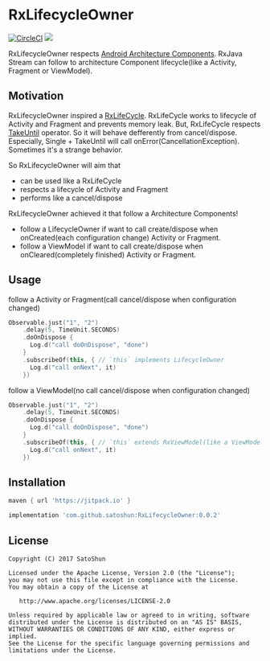 # RxLifecycleOwner

[![CircleCI](https://circleci.com/gh/satoshun/RxLifecycleOwner/tree/master.svg?style=svg)](https://circleci.com/gh/satoshun/RxLifecycleOwner/tree/master) [![](https://jitpack.io/v/satoshun/RxLifecycleOwner.svg)](https://jitpack.io/#satoshun/RxLifecycleOwner)

RxLifecycleOwner respects [Android Architecture Components](https://developer.android.com/topic/libraries/architecture/index.html). RxJava Stream can follow to architecture Component lifecycle(like a Activity, Fragment or ViewModel).


## Motivation

RxLifecycleOwner inspired a [RxLifeCycle](https://github.com/trello/RxLifecycle).
RxLifeCycle works to lifecycle of Activity and Fragment and prevents memory leak.
But, RxLifeCycle respects [TakeUntil](http://reactivex.io/documentation/operators/takeuntil.html) operator. So it will behave defferently from cancel/dispose. Especially, Single + TakeUntil will call onError(CancellationException). Sometimes it's a strange behavior.

So RxLifecycleOwner will aim that

- can be used like a RxLifeCycle
- respects a lifecycle of Activity and Fragment
- performs like a cancel/dispose

RxLifecycleOwner achieved it that follow a Architecture Components!

- follow a LifecycleOwner if want to call create/dispose when onCreated(each configuration change) Activity or Fragment.
- follow a ViewModel if want to call create/dispose when onCleared(completely finished) Activity or Fragment.


## Usage

follow a Activity or Fragment(call cancel/dispose when configuration changed)

```kotlin
Observable.just("1", "2")
    .delay(5, TimeUnit.SECONDS)
    .doOnDispose {
      Log.d("call doOnDispose", "done")
    }
    .subscribeOf(this, { // `this` implements LifecycleOwner
      Log.d("call onNext", it)
    })
```


follow a ViewModel(no call cancel/dispose when configuration changed)

```kotlin
Observable.just("1", "2")
    .delay(5, TimeUnit.SECONDS)
    .doOnDispose {
      Log.d("call doOnDispose", "done")
    }
    .subscribeOf(this, { // `this` extends RxViewModel(like a ViewModel)
      Log.d("call onNext", it)
    })
```


## Installation

```gradle
maven { url 'https://jitpack.io' }

implementation 'com.github.satoshun:RxLifecycleOwner:0.0.2'
```


## License

```
Copyright (C) 2017 SatoShun

Licensed under the Apache License, Version 2.0 (the "License");
you may not use this file except in compliance with the License.
You may obtain a copy of the License at

   http://www.apache.org/licenses/LICENSE-2.0

Unless required by applicable law or agreed to in writing, software
distributed under the License is distributed on an "AS IS" BASIS,
WITHOUT WARRANTIES OR CONDITIONS OF ANY KIND, either express or implied.
See the License for the specific language governing permissions and
limitations under the License.
```
